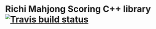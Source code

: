 # Richi Mahjong Scoring C++ library [![Travis build status](https://travis-ci.org/ycraft/mahjong.svg?branch=master)](https://travis-ci.org/ycraft/mahjong)
